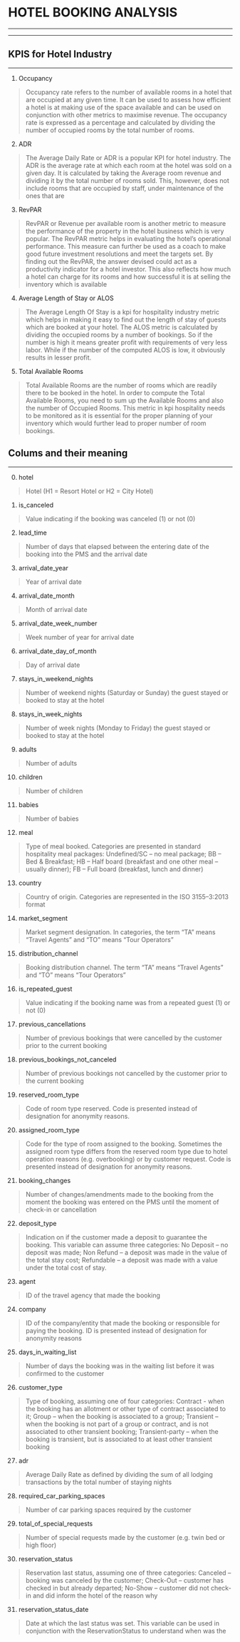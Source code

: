 # HOTEL BOOKING ANALYSIS
---
---
## **KPIS for Hotel Industry**

---
1.   Occupancy

>Occupancy rate refers to the number of available rooms in a hotel that are occupied at any given time. It can be used to assess how efficient a hotel is at making use of the space available and can be used on conjunction with other metrics to maximise revenue. The occupancy rate is expressed as a percentage and calculated by dividing the number of occupied rooms by the total number of rooms.


2.   ADR

> The Average Daily Rate or ADR is a popular KPI for hotel industry. The ADR is the average rate at which each room at the hotel was sold on a given day. It is calculated by taking the Average room revenue and dividing it by the total number of rooms sold.
This, however, does not include rooms that are occupied by staff, under maintenance of the ones that are

3.   RevPAR

>RevPAR or Revenue per available room is another metric to measure the performance of the property in the hotel business which is very popular. The RevPAR metric helps in evaluating the hotel’s operational performance. This measure can further be used as a coach to make good future investment resolutions and meet the targets set. By finding out the RevPAR, the answer devised could act as a productivity indicator for a hotel investor. This also reflects how much a hotel can charge for its rooms and how successful it is at selling the inventory which is available

4. Average Length of Stay or ALOS

>The Average Length Of Stay is a kpi for hospitality industry metric which helps in making it easy to find out the length of stay of guests which are booked at your hotel. The ALOS metric is calculated by dividing the occupied rooms by a number of bookings. So if the number is high it means greater profit with requirements of very less labor. While if the number of the computed ALOS is low, it obviously results in lesser profit.

5. Total Available Rooms

>Total Available Rooms are the number of rooms which are readily there to be booked in the hotel. In order to compute the Total Available Rooms, you need to sum up the Available Rooms and also the number of Occupied Rooms.
This metric in kpi hospitality needs to be monitored as it is essential for the proper planning of your inventory which would further lead to proper number of room bookings.

## **Colums and their meaning**
---
0. hotel 
>Hotel (H1 = Resort Hotel or H2 = City Hotel)

1. is_canceled
>Value indicating if the booking was canceled (1) or not (0)

2. lead_time
>Number of days that elapsed between the entering date of the booking into the PMS and the arrival date

3. arrival_date_year
>Year of arrival date

4. arrival_date_month
>Month of arrival date

5. arrival_date_week_number
>Week number of year for arrival date

6. arrival_date_day_of_month
>Day of arrival date

7. stays_in_weekend_nights
>Number of weekend nights (Saturday or Sunday) the guest stayed or booked to stay at the hotel

8. stays_in_week_nights
>Number of week nights (Monday to Friday) the guest stayed or booked to stay at the hotel

9. adults
>Number of adults

10. children
>Number of children

11. babies
>Number of babies

12. meal
>Type of meal booked. Categories are presented in standard hospitality meal packages: Undefined/SC – no meal package; BB – Bed & Breakfast; HB – Half board (breakfast and one other meal – usually dinner); FB – Full board (breakfast, lunch and dinner)

13. country
>Country of origin. Categories are represented in the ISO 3155–3:2013 format

14. market_segment
>Market segment designation. In categories, the term “TA” means “Travel Agents” and “TO” means “Tour Operators”

15. distribution_channel
>Booking distribution channel. The term “TA” means “Travel Agents” and “TO” means “Tour Operators”

16. is_repeated_guest
>Value indicating if the booking name was from a repeated guest (1) or not (0)

17. previous_cancellations
>Number of previous bookings that were cancelled by the customer prior to the current booking

18. previous_bookings_not_canceled
>Number of previous bookings not cancelled by the customer prior to the current booking

19. reserved_room_type
>Code of room type reserved. Code is presented instead of designation for anonymity reasons.

20. assigned_room_type
>Code for the type of room assigned to the booking. Sometimes the assigned room type differs from the reserved room type due to hotel operation reasons (e.g. overbooking) or by customer request. Code is presented instead of designation for anonymity reasons.

21. booking_changes
>Number of changes/amendments made to the booking from the moment the booking was entered on the PMS until the moment of check-in or cancellation

22. deposit_type
>Indication on if the customer made a deposit to guarantee the booking. This variable can assume three categories: No Deposit – no deposit was made; Non Refund – a deposit was made in the value of the total stay cost; Refundable – a deposit was made with a value under the total cost of stay.

23. agent
>ID of the travel agency that made the booking

24. company
>ID of the company/entity that made the booking or responsible for paying the booking. ID is presented instead of designation for anonymity reasons

25. days_in_waiting_list
>Number of days the booking was in the waiting list before it was confirmed to the customer

26. customer_type
>Type of booking, assuming one of four categories: Contract - when the booking has an allotment or other type of contract associated to it; Group – when the booking is associated to a group; Transient – when the booking is not part of a group or contract, and is not associated to other transient booking; Transient-party – when the booking is transient, but is associated to at least other transient booking

27. adr
>Average Daily Rate as defined by dividing the sum of all lodging transactions by the total number of staying nights

28. required_car_parking_spaces
>Number of car parking spaces required by the customer

29. total_of_special_requests
>Number of special requests made by the customer (e.g. twin bed or high floor)

30. reservation_status
>Reservation last status, assuming one of three categories: Canceled – booking was canceled by the customer; Check-Out – customer has checked in but already departed; No-Show – customer did not check-in and did inform the hotel of the reason why

31. reservation_status_date
>Date at which the last status was set. This variable can be used in conjunction with the ReservationStatus to understand when was the
